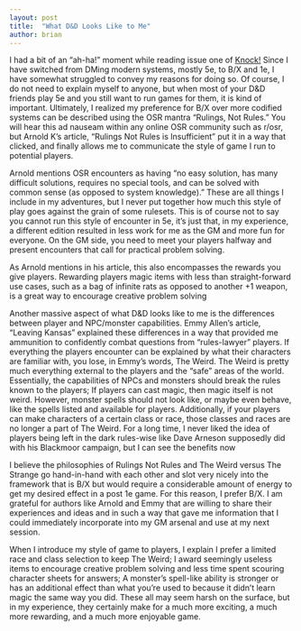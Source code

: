 ```yaml
---
layout: post
title:  "What D&D Looks Like to Me"
author: brian
---
```


I had a bit of an “ah-ha!” moment while reading issue one of [Knock!](https://www.themerrymushmen.com/product/knock1/) Since I have switched from DMing modern systems, mostly 5e, to B/X and 1e, I have somewhat struggled to convey my reasons for doing so. Of course, I do not need to explain myself to anyone, but when most of your D&D friends play 5e and you still want to run games for them, it is kind of important. Ultimately, I realized my preference for B/X over more codified systems can be described using the OSR mantra “Rulings, Not Rules.” You will hear this ad nauseam within any online OSR community such as r/osr, but Arnold K’s article, “Rulings Not Rules is Insufficient” put it in a way that clicked, and finally allows me to communicate the style of game I run to potential players.

Arnold mentions OSR encounters as having “no easy solution, has many difficult solutions, requires no special tools, and can be solved with common sense (as opposed to system knowledge).” These are all things I include in my adventures, but I never put together how much this style of play goes against the grain of some rulesets. This is of course not to say you cannot run this style of encounter in 5e, it’s just that, in my experience, a different edition resulted in less work for me as the GM and more fun for everyone. On the GM side, you need to meet your players halfway and present encounters that call for practical problem solving.

As Arnold mentions in his article, this also encompasses the rewards you give players. Rewarding players magic items with less than straight-forward use cases, such as a bag of infinite rats as opposed to another +1 weapon, is a great way to encourage creative problem solving

Another massive aspect of what D&D looks like to me is the differences between player and NPC/monster capabilities. Emmy Allen’s article, “Leaving Kansas” explained these differences in a way that provided me ammunition to confidently combat questions from “rules-lawyer” players. If everything the players encounter can be explained by what their characters are familiar with, you lose, in Emmy’s words, The Weird. The Weird is pretty much everything external to the players and the “safe” areas of the world. Essentially, the capabilities of NPCs and monsters should break the rules known to the players; If players can cast magic, then magic itself is not weird. However, monster spells should not look like, or maybe even behave, like the spells listed and available for players. Additionally, if your players can make characters of a certain class or race, those classes and races are no longer a part of The Weird. For a long time, I never liked the idea of players being left in the dark rules-wise like Dave Arneson supposedly did with his Blackmoor campaign, but I can see the benefits now

I believe the philosophies of Rulings Not Rules and The Weird versus The Strange go hand-in-hand with each other and slot very nicely into the framework that is B/X but would require a considerable amount of energy to get my desired effect in a post 1e game. For this reason, I prefer B/X. I am grateful for authors like Arnold and Emmy that are willing to share their experiences and ideas and in such a way that gave me information that I could immediately incorporate into my GM arsenal and use at my next session.

When I introduce my style of game to players, I explain I prefer a limited race and class selection to keep The Weird; I award seemingly useless items to encourage creative problem solving and less time spent scouring character sheets for answers; A monster’s spell-like ability is stronger or has an additional effect than what you’re used to because it didn’t learn magic the same way you did. These all may seem harsh on the surface, but in my experience, they certainly make for a much more exciting, a much more rewarding, and a much more enjoyable game.
